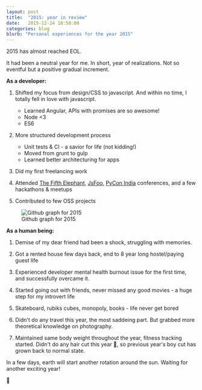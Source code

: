 ```yaml
---
layout: post
title:  "2015: year in review"
date:   2015-12-24 10:50:00
categories: blog
blurb: "Personal experiences for the year 2015"
---
```


2015 has almost reached EOL.

It had been a neutral year for me. In short, year of realizations. Not so eventful but a positive gradual increment.

**As a developer:**

1. Shifted my focus from design/CSS to javascript. And within no time, I totally fell in love with javascript.
    - Learned Angular, APIs with promises are so awesome!
    - Node <3
    - ES6

2. More structured development process
    - Unit tests & CI - a savior for life (not kidding!)
    - Moved from grunt to gulp
    - Learned better architecturing for apps

3. Did my first freelancing work

4. Attended [The Fifth Elephant](https://fifthelephant.in/2015/), [JsFoo](https://jsfoo.in/2015/), [PyCon India](https://in.pycon.org/2015/) conferences, and a few hackathons & meetups

5. Contributed to few OSS projects

<figure>
    <img src="../../assets/img/posts/github_2015.jpg" alt="Github graph for 2015">
    <figcaption>Github graph for 2015</figcaption>
</figure>

**As a human being:**

1. Demise of my dear friend had been a shock, struggling with memories.

2. Got a rented house few days back, end to 8 year long hostel/paying guest life

3. Experienced developer mental health burnout issue for the first time, and successfully overcame it.

4. Started going out with friends, never missed any good movies - a huge step for my introvert life

5. Skateboard, rubiks cubes, monopoly, books - life never get bored

6. Didn't do any travel this year, the most saddeing part. But grabbed more theoretical knowledge on photography.

7. Maintained same body weight throughout the year, fitness tracking started. Didn't do any hair cut this year 💇, so previous year's boy cut has grown back to normal state.


In a few days, earth will start another rotation around the sun. Waiting for another exciting year!

<div class="legible"> 🎉</div>
